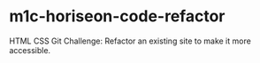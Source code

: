 # m1c-horiseon-code-refactor
HTML CSS Git Challenge: Refactor an existing site to make it more accessible.
